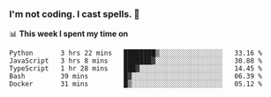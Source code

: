 ### I'm not coding. I cast spells. 🎩

📊 **This week I spent my time on**
<!--START_SECTION:waka-->
```text
Python       3 hrs 22 mins   ████████▒░░░░░░░░░░░░░░░░   33.16 % 
JavaScript   3 hrs 8 mins    ███████▓░░░░░░░░░░░░░░░░░   30.88 % 
TypeScript   1 hr 28 mins    ███▓░░░░░░░░░░░░░░░░░░░░░   14.45 % 
Bash         39 mins         █▓░░░░░░░░░░░░░░░░░░░░░░░   06.39 % 
Docker       31 mins         █▒░░░░░░░░░░░░░░░░░░░░░░░   05.12 % 
```
<!--END_SECTION:waka-->
